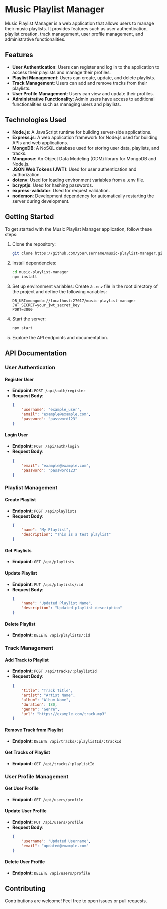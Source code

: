 # Music Playlist Manager

Music Playlist Manager is a web application that allows users to manage their music playlists. It provides features such as user authentication, playlist creation, track management, user profile management, and administrative functionalities.

## Features

- **User Authentication**: Users can register and log in to the application to access their playlists and manage their profiles.
- **Playlist Management**: Users can create, update, and delete playlists.
- **Track Management**: Users can add and remove tracks from their playlists.
- **User Profile Management**: Users can view and update their profiles.
- **Administrative Functionality**: Admin users have access to additional functionalities such as managing users and playlists.

## Technologies Used

- **Node.js**: A JavaScript runtime for building server-side applications.
- **Express.js**: A web application framework for Node.js used for building APIs and web applications.
- **MongoDB**: A NoSQL database used for storing user data, playlists, and tracks.
- **Mongoose**: An Object Data Modeling (ODM) library for MongoDB and Node.js.
- **JSON Web Tokens (JWT)**: Used for user authentication and authorization.
- **dotenv**: Used for loading environment variables from a .env file.
- **bcryptjs**: Used for hashing passwords.
- **express-validator**: Used for request validation.
- **nodemon**: Development dependency for automatically restarting the server during development.

## Getting Started

To get started with the Music Playlist Manager application, follow these steps:

1. Clone the repository:
   ```bash
   git clone https://github.com/yourusername/music-playlist-manager.git
   ```

2. Install dependencies:
   ```bash
   cd music-playlist-manager
   npm install
   ```

3. Set up environment variables:
   Create a `.env` file in the root directory of the project and define the following variables:
   ```plaintext
   DB_URI=mongodb://localhost:27017/music-playlist-manager
   JWT_SECRET=your_jwt_secret_key
   PORT=3000
   ```

4. Start the server:
   ```bash
   npm start
   ```

5. Explore the API endpoints and documentation.

## API Documentation

### User Authentication

#### Register User

- **Endpoint**: `POST /api/auth/register`
- **Request Body**:
  ```json
  {
      "username": "example_user",
      "email": "example@example.com",
      "password": "password123"
  }
  ```

#### Login User

- **Endpoint**: `POST /api/auth/login`
- **Request Body**:
  ```json
  {
      "email": "example@example.com",
      "password": "password123"
  }
  ```

### Playlist Management

#### Create Playlist

- **Endpoint**: `POST /api/playlists`
- **Request Body**:
  ```json
  {
      "name": "My Playlist",
      "description": "This is a test playlist"
  }
  ```

#### Get Playlists

- **Endpoint**: `GET /api/playlists`

#### Update Playlist

- **Endpoint**: `PUT /api/playlists/:id`
- **Request Body**:
  ```json
  {
      "name": "Updated Playlist Name",
      "description": "Updated playlist description"
  }
  ```

#### Delete Playlist

- **Endpoint**: `DELETE /api/playlists/:id`

### Track Management

#### Add Track to Playlist

- **Endpoint**: `POST /api/tracks/:playlistId`
- **Request Body**:
  ```json
  {
      "title": "Track Title",
      "artist": "Artist Name",
      "album": "Album Name",
      "duration": 180,
      "genre": "Genre",
      "url": "https://example.com/track.mp3"
  }
  ```

#### Remove Track from Playlist

- **Endpoint**: `DELETE /api/tracks/:playlistId/:trackId`

#### Get Tracks of Playlist

- **Endpoint**: `GET /api/tracks/:playlistId`

### User Profile Management

#### Get User Profile

- **Endpoint**: `GET /api/users/profile`

#### Update User Profile

- **Endpoint**: `PUT /api/users/profile`
- **Request Body**:
  ```json
  {
      "username": "Updated Username",
      "email": "updated@example.com"
  }
  ```

#### Delete User Profile

- **Endpoint**: `DELETE /api/users/profile`

## Contributing

Contributions are welcome! Feel free to open issues or pull requests.
